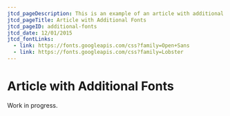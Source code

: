 ```yaml
---
jtcd_pageDescription: This is an example of an article with additional fonts.
jtcd_pageTitle: Article with Additional Fonts
jtcd_pageID: additional-fonts
jtcd_date: 12/01/2015
jtcd_fontLinks:
  - link: https://fonts.googleapis.com/css?family=Open+Sans
  - link: https://fonts.googleapis.com/css?family=Lobster
---
```


# Article with Additional Fonts
Work in progress.